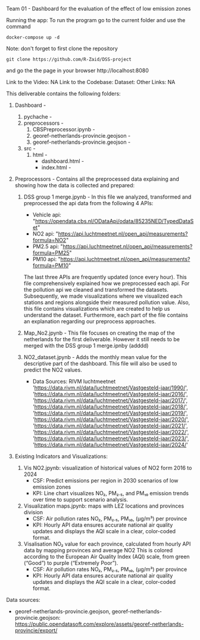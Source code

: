 Team 01 - Dashboard for the evaluation of the effect of low emission zones 

Running the app:
To run the program go to the current folder and use the command
    
    docker-compose up -d
    
Note: don't forget to first clone the repository 
    
    git clone https://github.com/R-Zaid/DSS-project
    
and go the the page in your browser
http://localhost:8080

Link to the Video: NA
Link to the Codebase: 
Dataset: 
Other Links: NA

This deliverable contains the following folders:
1. Dashboard - 
    1. pychache -
    2. preprocessors -
        1. CBSPreprocessor.ipynb -
        2. georef-netherlands-provincie.geojson -
        3. georef-netherlands-provincie.geojson -
    3. src -
        1. html -
            * dashboard.html -
            * index.html -
    


2. Preprocessors - Contains all the preprocessed data explaining and showing how the data is collected and prepared:
    
    1.  DSS group 1 merge.jpynb - In this file we analyzed, transformed and preprocessed the api data from the following 4 APIs:
        * Vehicle api: "https://opendata.cbs.nl/ODataApi/odata/85235NED/TypedDataSet"
        * NO2 api: "https://api.luchtmeetnet.nl/open_api/measurements?formula=NO2"
        * PM2.5 api: "https://api.luchtmeetnet.nl/open_api/measurements?formula=PM25"
        * PM10 api: "https://api.luchtmeetnet.nl/open_api/measurements?formula=PM10"

        The last three APIs are frequently updated (once every hour). This file comprehensively explained how we preprocessed each api. For the pollution api we cleaned and transformed the datasets. Subsequently, we made visualizations where we visualized each stations and regions alongside their measured pollution value. Also, this file contains visualizations which are created to help us understand the dataset. Furthermore, each part of the file contains an explanation regarding our preprocess approaches. 
    
    2. Map_No2.jpynb - This file focuses on creating the map of the netherlands for the first deliverable. However it still needs to be merged with the DSS group 1 merge.ipnby (adddd)
    
    3. NO2_dataset.jpynb - Adds the monthly mean value for the descriptive part of the dashboard. This file will also be used to predict the NO2 values.
       * Data Sources: RIVM luchtmeetnet  
            'https://data.rivm.nl/data/luchtmeetnet/Vastgesteld-jaar/1990/', 
            'https://data.rivm.nl/data/luchtmeetnet/Vastgesteld-jaar/2016/',
            'https://data.rivm.nl/data/luchtmeetnet/Vastgesteld-jaar/2017/',
            'https://data.rivm.nl/data/luchtmeetnet/Vastgesteld-jaar/2018/',
            'https://data.rivm.nl/data/luchtmeetnet/Vastgesteld-jaar/2019/',
            'https://data.rivm.nl/data/luchtmeetnet/Vastgesteld-jaar/2020/',
            'https://data.rivm.nl/data/luchtmeetnet/Vastgesteld-jaar/2021/',
            'https://data.rivm.nl/data/luchtmeetnet/Vastgesteld-jaar/2022/',
            'https://data.rivm.nl/data/luchtmeetnet/Vastgesteld-jaar/2023/',
            'https://data.rivm.nl/data/luchtmeetnet/Vastgesteld-jaar/2024/'


3. Existing Indicators and Visualizations:
    1. Vis NO2.jpynb: visualization of historical values of NO2 form 2016 to 2024
       * CSF: Predict emissions per region in 2030 scenarios of low emission zones
       * KPI: Line chart visualizes NO₂, PM₂.₅, and PM₁₀ emission trends over time to support scenario analysis.
    2. Visualization maps.jpynb: maps with LEZ locations and provinces division
       * CSF: Air pollution rates NO₂, PM₂.₅, PM₁₀, (µg/m³) per province
       * KPI: Hourly API data ensures accurate national air quality updates and displays the AQI scale in a clear, color-coded format.
    3. Visalisation NO₂ value for each province, calculated from hourly API data by mapping  provinces and average NO2 This is colored according to the European Air Quality Index (AQI) scale, from green (“Good”) to purple (“Extremely Poor”).
       * CSF: Air pollution rates NO₂, PM₂.₅, PM₁₀, (µg/m³) per province
       * KPI: Hourly API data ensures accurate national air quality updates and displays the AQI scale in a clear, color-coded format.


Data sources:
    
* georef-netherlands-provincie.geojson, georef-netherlands-provincie.geojson: 
    https://public.opendatasoft.com/explore/assets/georef-netherlands-provincie/export/

